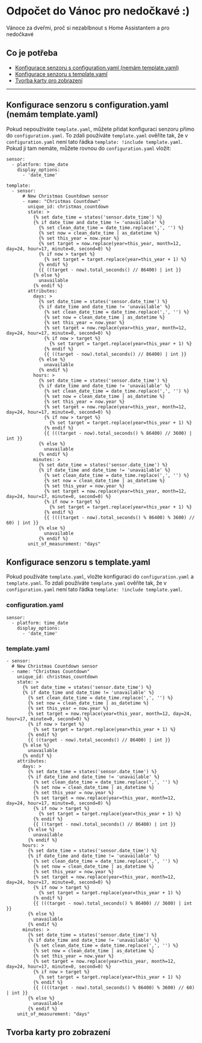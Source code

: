 # Odpočet do Vánoc pro nedočkavé :)

Vánoce za dveřmi, proč si nezablbnout s Home Assistantem a pro nedočkavé 

## Co je potřeba

- [Konfigurace senzoru s configuration.yaml (nemám template.yaml)](#konfigurace-senzoru-s-configurationyaml-nem%C3%A1m-templateyaml)
- [Konfigurace senzoru s template.yaml](#konfigurace-senzoru-s-templateyaml)
- [Tvorba karty pro zobrazení](#tvorba-karty-pro-zobrazen%C3%AD)

---

## Konfigurace senzoru s configuration.yaml (nemám template.yaml)

Pokud nepoužíváte `template.yaml`, můžete přidat konfiguraci senzoru přímo do `configuration.yaml`. To zdali používáte `template.yaml` ověříte tak, že v `configuration.yaml` není tato řádka `template: !include template.yaml`. Pokud ji tam nemáte, můžete rovnou do `configuration.yaml` vložit:

```
sensor:
  - platform: time_date
    display_options:
      - 'date_time'

template:
  - sensor:
      # New Christmas Countdown sensor
      - name: "Christmas Countdown"
        unique_id: christmas_countdown
        state: >
          {% set date_time = states('sensor.date_time') %}
          {% if date_time and date_time != 'unavailable' %}
            {% set clean_date_time = date_time.replace(',', '') %}
            {% set now = clean_date_time | as_datetime %}
            {% set this_year = now.year %}
            {% set target = now.replace(year=this_year, month=12, day=24, hour=17, minute=0, second=0) %}
            {% if now > target %}
              {% set target = target.replace(year=this_year + 1) %}
            {% endif %}
            {{ ((target - now).total_seconds() // 86400) | int }}
          {% else %}
            unavailable
          {% endif %}
        attributes:
          days: >
            {% set date_time = states('sensor.date_time') %}
            {% if date_time and date_time != 'unavailable' %}
              {% set clean_date_time = date_time.replace(',', '') %}
              {% set now = clean_date_time | as_datetime %}
              {% set this_year = now.year %}
              {% set target = now.replace(year=this_year, month=12, day=24, hour=17, minute=0, second=0) %}
              {% if now > target %}
                {% set target = target.replace(year=this_year + 1) %}
              {% endif %}
              {{ ((target - now).total_seconds() // 86400) | int }}
            {% else %}
              unavailable
            {% endif %}
          hours: >
            {% set date_time = states('sensor.date_time') %}
            {% if date_time and date_time != 'unavailable' %}
              {% set clean_date_time = date_time.replace(',', '') %}
              {% set now = clean_date_time | as_datetime %}
              {% set this_year = now.year %}
              {% set target = now.replace(year=this_year, month=12, day=24, hour=17, minute=0, second=0) %}
              {% if now > target %}
                {% set target = target.replace(year=this_year + 1) %}
              {% endif %}
              {{ (((target - now).total_seconds() % 86400) // 3600) | int }}
            {% else %}
              unavailable
            {% endif %}
          minutes: >
            {% set date_time = states('sensor.date_time') %}
            {% if date_time and date_time != 'unavailable' %}
              {% set clean_date_time = date_time.replace(',', '') %}
              {% set now = clean_date_time | as_datetime %}
              {% set this_year = now.year %}
              {% set target = now.replace(year=this_year, month=12, day=24, hour=17, minute=0, second=0) %}
              {% if now > target %}
                {% set target = target.replace(year=this_year + 1) %}
              {% endif %}
              {{ ((((target - now).total_seconds() % 86400) % 3600) // 60) | int }}
            {% else %}
              unavailable
            {% endif %}
        unit_of_measurement: "days"
```


## Konfigurace senzoru s template.yaml

Pokud používáte `template.yaml`, vložte konfiguraci do `configuration.yaml` a `template.yaml`. To zdali používáte `template.yaml` ověříte tak, že v `configuration.yaml` není tato řádka `template: !include template.yaml`.

### configuration.yaml
```
sensor:
  - platform: time_date
    display_options:
      - 'date_time'
```
### template.yaml
```
- sensor:
  # New Christmas Countdown sensor
  - name: "Christmas Countdown"
    unique_id: christmas_countdown
    state: >
      {% set date_time = states('sensor.date_time') %}
      {% if date_time and date_time != 'unavailable' %}
        {% set clean_date_time = date_time.replace(',', '') %}
        {% set now = clean_date_time | as_datetime %}
        {% set this_year = now.year %}
        {% set target = now.replace(year=this_year, month=12, day=24, hour=17, minute=0, second=0) %}
        {% if now > target %}
          {% set target = target.replace(year=this_year + 1) %}
        {% endif %}
        {{ ((target - now).total_seconds() // 86400) | int }}
      {% else %}
        unavailable
      {% endif %}
    attributes:
      days: >
        {% set date_time = states('sensor.date_time') %}
        {% if date_time and date_time != 'unavailable' %}
          {% set clean_date_time = date_time.replace(',', '') %}
          {% set now = clean_date_time | as_datetime %}
          {% set this_year = now.year %}
          {% set target = now.replace(year=this_year, month=12, day=24, hour=17, minute=0, second=0) %}
          {% if now > target %}
            {% set target = target.replace(year=this_year + 1) %}
          {% endif %}
          {{ ((target - now).total_seconds() // 86400) | int }}
        {% else %}
          unavailable
        {% endif %}
      hours: >
        {% set date_time = states('sensor.date_time') %}
        {% if date_time and date_time != 'unavailable' %}
          {% set clean_date_time = date_time.replace(',', '') %}
          {% set now = clean_date_time | as_datetime %}
          {% set this_year = now.year %}
          {% set target = now.replace(year=this_year, month=12, day=24, hour=17, minute=0, second=0) %}
          {% if now > target %}
            {% set target = target.replace(year=this_year + 1) %}
          {% endif %}
          {{ (((target - now).total_seconds() % 86400) // 3600) | int }}
        {% else %}
          unavailable
        {% endif %}
      minutes: >
        {% set date_time = states('sensor.date_time') %}
        {% if date_time and date_time != 'unavailable' %}
          {% set clean_date_time = date_time.replace(',', '') %}
          {% set now = clean_date_time | as_datetime %}
          {% set this_year = now.year %}
          {% set target = now.replace(year=this_year, month=12, day=24, hour=17, minute=0, second=0) %}
          {% if now > target %}
            {% set target = target.replace(year=this_year + 1) %}
          {% endif %}
          {{ ((((target - now).total_seconds() % 86400) % 3600) // 60) | int }}
        {% else %}
          unavailable
        {% endif %}
    unit_of_measurement: "days"
```
## Tvorba karty pro zobrazení
